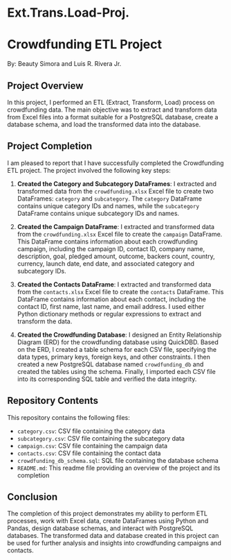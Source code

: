 # Ext.Trans.Load-Proj.

# Crowdfunding ETL Project

By:  Beauty Simora and Luis R. Rivera Jr.

## Project Overview
In this project, I performed an ETL (Extract, Transform, Load) process on crowdfunding data. The main objective was to extract and transform data from Excel files into a format suitable for a PostgreSQL database, create a database schema, and load the transformed data into the database.

## Project Completion
I am pleased to report that I have successfully completed the Crowdfunding ETL project. The project involved the following key steps:

1. **Created the Category and Subcategory DataFrames**: I extracted and transformed data from the `crowdfunding.xlsx` Excel file to create two DataFrames: `category` and `subcategory`. The `category` DataFrame contains unique category IDs and names, while the `subcategory` DataFrame contains unique subcategory IDs and names.

2. **Created the Campaign DataFrame**: I extracted and transformed data from the `crowdfunding.xlsx` Excel file to create the `campaign` DataFrame. This DataFrame contains information about each crowdfunding campaign, including the campaign ID, contact ID, company name, description, goal, pledged amount, outcome, backers count, country, currency, launch date, end date, and associated category and subcategory IDs.

3. **Created the Contacts DataFrame**: I extracted and transformed data from the `contacts.xlsx` Excel file to create the `contacts` DataFrame. This DataFrame contains information about each contact, including the contact ID, first name, last name, and email address. I used either Python dictionary methods or regular expressions to extract and transform the data.

4. **Created the Crowdfunding Database**: I designed an Entity Relationship Diagram (ERD) for the crowdfunding database using QuickDBD. Based on the ERD, I created a table schema for each CSV file, specifying the data types, primary keys, foreign keys, and other constraints. I then created a new PostgreSQL database named `crowdfunding_db` and created the tables using the schema. Finally, I imported each CSV file into its corresponding SQL table and verified the data integrity.

## Repository Contents
This repository contains the following files:

- `category.csv`: CSV file containing the category data
- `subcategory.csv`: CSV file containing the subcategory data
- `campaign.csv`: CSV file containing the campaign data
- `contacts.csv`: CSV file containing the contact data
- `crowdfunding_db_schema.sql`: SQL file containing the database schema
- `README.md`: This readme file providing an overview of the project and its completion

## Conclusion
The completion of this project demonstrates my ability to perform ETL processes, work with Excel data, create DataFrames using Python and Pandas, design database schemas, and interact with PostgreSQL databases. The transformed data and database created in this project can be used for further analysis and insights into crowdfunding campaigns and contacts.